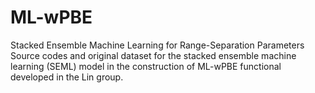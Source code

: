 # ML-wPBE
Stacked Ensemble Machine Learning for Range-Separation Parameters
Source codes and original dataset for the stacked ensemble machine learning (SEML) model in the construction of ML-wPBE functional developed in the Lin group.
